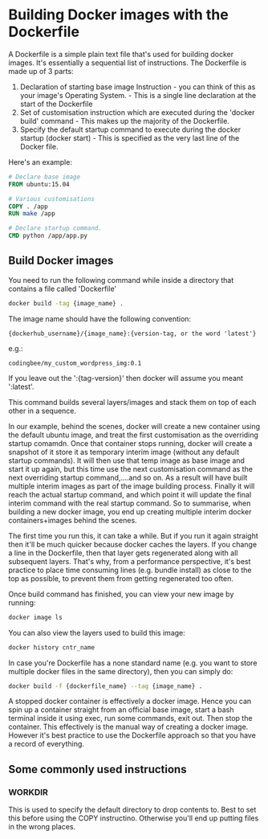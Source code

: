 # Building Docker images with the Dockerfile

A Dockerfile is a simple plain text file that's used for building docker images. It's essentially a sequential list of instructions. The Dockerfile is made up of 3 parts:

1. Declaration of starting base image Instruction - you can think of this as your image's Operating System. - This is a single line declaration at the start of the Dockerfile
2. Set of customisation instruction which are executed during the 'docker build' command - This makes up the majority of the Dockerfile. 
3. Specify the default startup command to execute during the docker startup (docker start) - This is specified as the very last line of the Docker file. 

Here's an example:

```dockerfile
# Declare base image
FROM ubuntu:15.04

# Various customisations
COPY . /app
RUN make /app

# Declare startup command. 
CMD python /app/app.py
```


## Build Docker images

You need to run the following command while inside a directory that contains a file called 'Dockerfile'

```bash
docker build -tag {image_name} .
```
The image name should have the following convention:

```text
{dockerhub_username}/{image_name}:{version-tag, or the word 'latest'}
```
e.g.:

```text
codingbee/my_custom_wordpress_img:0.1
```
If you leave out the ':{tag-version}' then docker will assume you meant ':latest'. 



This command builds several layers/images and stack them on top of each other in a sequence. 

In our example, behind the scenes, docker will create a new container using the default ubuntu image, and treat the first customisation as the overriding startup comamdn. Once that container stops running, docker will create a snapshot of it store it as temporary interim image (without any default startup commands). It will then use that temp image as base image and start it up again, but this time use the next customisation command as the next overriding startup command,....and so on. As a result will have built multiple interim images as part of the image building process. Finally it will reach the actual startup command, and which point it will update the final interim command with the real startup command. So to summarise, when building a new docker image, you end up creating multiple interim docker containers+images behind the scenes. 




The first time you run this, it can take a while. But if you run it again straight then it'll be much quicker because docker caches the layers. If you change a line in the Dockerfile, then that layer gets regenerated along with all subsequent layers. That's why, from a performance perspective, it's best practice to place time consuming lines (e.g. bundle install) as close to the top as possible, to prevent them from getting regenerated too often.

Once build command has finished, you can view your new image by running:

```bash
docker image ls
```

You can also view the layers used to build this image:

```bash
docker history cntr_name
```

In case you're Dockerfile has a none standard name (e.g. you want to store multiple docker files in the same directory), then you can simply do:

```bash
docker build -f {dockerfile_name} --tag {image_name} .
```

A stopped docker container is effectively a docker image. Hence you can spin up a container straight from an official base image, start a bash terminal inside it using exec, run some commands, exit out. Then stop the container. This effectively is the manual way of creating a docker image. However it's best practice to use the Dockerfile approach so that you have a record of everything. 





## Some commonly used instructions


### WORKDIR

This is used to specify the default directory to drop contents to. Best to set this before using the COPY instructino. Otherwise you'll end up putting files in the wrong places. 
